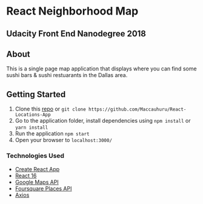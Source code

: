 # React Neighborhood Map

## Udacity Front End Nanodegree 2018

## About

This is a single page map application that displays where you can find some sushi bars & sushi restuarants in the Dallas area.

## Getting Started

1. Clone this [repo](https://github.com/Maccauhuru/React-Locations-App) or
   `git clone https://github.com/Maccauhuru/React-Locations-App`
2. Go to the application folder, install dependencies using `npm install` or `yarn install`
3. Run the application `npm start`
4. Open your browser to `localhost:3000/`

### Technologies Used

- [Create React App](https://github.com/facebookincubator/create-react-app)
- [React 16](https://reactjs.org/)
- [Google Maps API](https://developers.google.com/maps/documentation/)
- [Foursquare Places API](https://developer.foursquare.com/)
- [Axios](https://github.com/axios/axios)
